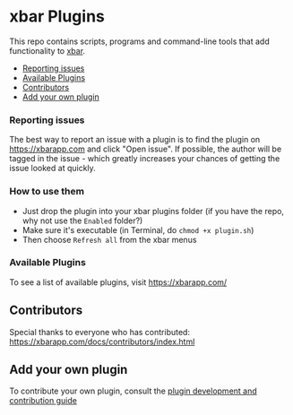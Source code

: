 # xbar Plugins

This repo contains scripts, programs and command-line tools that add functionality to [xbar](https://github.com/matryer/xbar#get-started).

* [Reporting issues](#reporting-issues)
* [Available Plugins](https://github.com/matryer/xbar-plugins#available-plugins)
* [Contributors](https://github.com/matryer/xbar-plugins#contributors)
* [Add your own plugin](https://github.com/matryer/xbar-plugins#add-your-own-plugin)

### Reporting issues

The best way to report an issue with a plugin is to find the plugin on https://xbarapp.com and click "Open issue". If possible, the author will be tagged in the issue - which greatly increases your chances of getting the issue looked at quickly.

### How to use them

  * Just drop the plugin into your xbar plugins folder (if you have the repo, why not use the `Enabled` folder?)
  * Make sure it's executable (in Terminal, do `chmod +x plugin.sh`)
  * Then choose `Refresh all` from the xbar menus

### Available Plugins

To see a list of available plugins, visit https://xbarapp.com/

## Contributors

Special thanks to everyone who has contributed: https://xbarapp.com/docs/contributors/index.html

## Add your own plugin

To contribute your own plugin, consult the [plugin development and contribution guide](./CONTRIBUTING.md)
